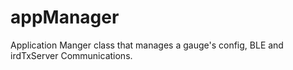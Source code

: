 # appManager
Application Manger class that manages a gauge's config, BLE and irdTxServer Communications.
